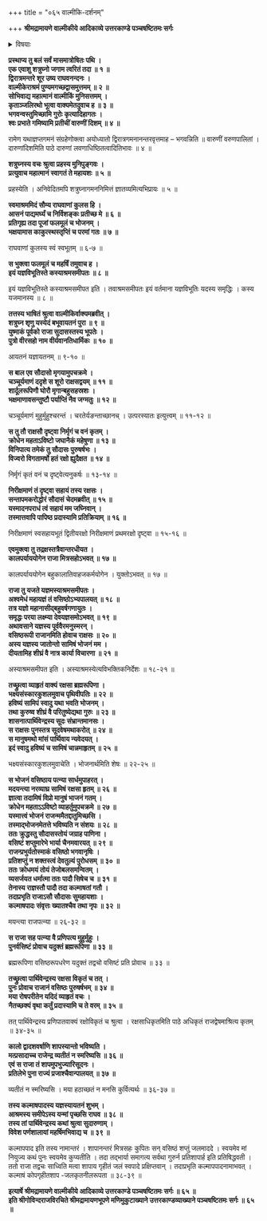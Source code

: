 +++
title = "०६५ वाल्मीकि-दर्शनम्"

+++
**श्रीमद्रामायणे वाल्मीकीये आदिकाव्ये उत्तरकाण्डे पञ्चषष्टितमः सर्गः**


<details><summary>विषयाः</summary>

मार्गवशाद् वाल्मीक्य्-आश्रमं गतेन शत्रुघ्नेन  
तं प्रति स-प्रणामं तत्रत्य-याज्ञिय-चिह्न-दर्शनेन तत्-कर्तृ-प्रश्नः ॥ १ ॥  
तेन तं प्रति कल्माष-पाद-नामक--सौदास-वृत्त-कथन-पूर्वकं  
तत्-प्रदेशस्य तद्-यज्ञ-भूमित्वोक्तिः ॥ २ ॥  
शत्रुघ्नेन वाल्मीक्य्-अनुज्ञया पर्ण-शाला-प्रवेशः ॥ ३ ॥
</details>


**प्रस्थाप्य तु बलं सर्वं मासमात्रोषितः पथि ।  
एक एवाशु शत्रुघ्नो जगाम त्वरितं तदा ॥ १ ॥  
द्विरात्रमन्तरे शूर उष्य राघवनन्दनः ।  
वाल्मीकेराश्रमं पुण्यमगच्छद्वासमुत्तमम् ॥ २ ॥  
सोभिवाद्य महात्मानं वाल्मीकिं मुनिसत्तमम् ।  
कृताञ्जलिरथो भूत्वा वाक्यमेतदुवाच ह ॥ ३ ॥  
भगवन्वस्तुमिच्छामि गुरोः कृत्यादिहागतः ।  
श्वः प्रभाते गमिष्यामि प्रतीचीं वारुणीं दिशम् ॥ ४ ॥**

रामेण यथाज्ञप्तगमनं संग्रहेणोक्त्वा अयोध्यातो द्विरात्रगमनानन्तरवृत्तमाह – भगवन्निति ॥ वारुणीं वरुणपालितां । दारुणांदिशमिति पाठे दारुणां लवणाधिष्ठितत्वादितिभावः ॥ ४ ॥

**शत्रुघ्नस्य वचः श्रुत्वा प्रहस्य मुनिपुङ्गवः ।  
प्रत्युवाच महात्मानं स्वागतं ते महायशः ॥ ५ ॥**

प्रहस्येति । अनिवेदितमपि शत्रुघ्नागमननिमित्तं ज्ञातव्यमित्यभिप्रायः ॥ ५ ॥

**स्वमाश्रममिदं सौम्य राघवाणां कुलस हि ।  
आसनं पाद्यमर्घ्यं च निर्विशङ्कः प्रतीच्छ मे ॥ ६ ॥  
प्रतिगृह्य तदा पूजां फलमूलं च भोजनम् ।  
भक्षयामास काकुत्स्थस्तृप्तिं च परमां गतः ॥ ७ ॥**

राघवाणां कुलस्य स्वं स्वभूतम् ॥ ६-७ ॥

**स भुक्त्वा फलमूलं च महर्षिं तमुवाच ह ।  
इयं यज्ञविभूतिस्ते कस्याश्रमसमीपतः ॥ ८ ॥**

इयं यज्ञविभूतिस्ते कस्याश्रमसमीपत इति । तवाश्रमसमीपतः इयं वर्तमाना यज्ञविभूतिः यदस्य समृद्धिः । कस्य यजमानस्य ॥ ८ ॥

**तत्तस्य भाषितं श्रुत्वा वाल्मीकिर्वाक्यमब्रवीत् ।  
शत्रुघ्न शृणु यस्येदं बभूवायतनं पुरा ॥ ९ ॥  
युष्माकं पूर्वको राजा सुदासस्तस्य भूपतेः ।  
पुत्रो वीरसहो नाम वीर्यवानतिधार्मिकः ॥ १० ॥**

आयतनं यज्ञायतनम् ॥ ९-१० ॥

**स बाल एव सौदासो मृगयामुपचक्रमे ।  
चञ्चूर्यमाणं ददृशे स शूरो राक्षसद्वयम् ॥ ११ ॥  
शार्दूलरूपिणौ घोरौ मृगान्बहुसहस्रशः ।  
भक्षमाणावसन्तुष्टौ पर्याप्तिं नैव जग्मतुः ॥ १२ ॥**

चञ्चूर्यमाणं मुहुर्मुहुश्चरन्तं । चरतेर्यङन्ताच्छानच् । उत्परस्यातः इत्युत्त्वम् ॥ ११-१२ ॥

**स तु तौ राक्षसौ दृष्ट्वा निर्मृगं च वनं कृतम् ।  
क्रोधेन महताऽविष्टो जघानैकं महेषुणा ॥ १३ ॥  
विनिपात्य तमेकं तु सौदासः पुरुषर्षभः ।  
विज्वरो विगतामर्षो हतं रक्षो ह्युदैक्षत ॥ १४ ॥**

निर्मृगं कृतं वनं च दृष्ट्वेत्यनुकर्षः ॥ १३-१४ ॥

**निरीक्षमाणं तं दृष्ट्वा सहायं तस्य रक्षसः ।  
सन्तापमकरोद्धोरं सौदासं चेदमब्रवीत् ॥ १५ ॥  
यस्मादनपराधं त्वं सहायं मम जघ्निवान् ।  
तस्मात्तवापि पापिष्ठ प्रदास्यामि प्रतिक्रियाम् ॥ १६ ॥**

निरीक्षमाणं स्वसहायभूतं द्वितीयरक्षो निरीक्षमाणं प्रथमरक्षो दृष्ट्वा ॥ १५-१६ ॥

**एवमुक्त्वा तु तद्रक्षस्तत्रैवान्तरधीयत ।  
कालपर्याययोगेन राजा मित्रसहोऽभवत् ॥ १७ ॥**

कालपर्याययोगेन बहुकालातिवाहजकर्मयोगेन । युक्तोऽभवत् ॥ १७ ॥

**राजा तु यजते यज्ञमस्याश्रमसमीपतः ।  
अश्वमेधं महायज्ञं तं वसिष्ठोऽभ्यपालयत् ॥ १८ ॥  
तत्र यज्ञो महानासीद्बहुवर्षगणायुतः ।  
समृद्धः परया लक्ष्म्या देवयज्ञसमोऽभवत् ॥ १९ ॥  
अथावसाने यज्ञस्य पूर्ववैरमनुस्मरन् ।  
वसिष्ठरूपी राजानमिति होवाच राक्षसः ॥ २० ॥  
अस्य यज्ञस्य जातोन्तो सामिषं भोजनं मम ।  
दीयतामिह शीघ्रं वै नात्र कार्या विचारणा ॥ २१ ॥**

अस्याश्रमसमीपत इति । अस्याश्रमस्येत्यविभक्तिकनिर्देशः ॥ १८-२१ ॥

**तच्छ्रुत्वा व्याहृतं वाक्यं रक्षसा ब्रह्मरूपिणा ।  
भक्ष्यसंस्कारकुशलमुवाच पृथिवीपतिः ॥ २२ ॥  
हविष्यं सामिपं स्वादु यथा भवति भोजनम् ।  
तथा कुरुष्व शीघ्रं वै परितुष्येद्यथा गुरुः ॥ २३ ॥  
शासनात्पार्थिवेन्द्रस्य सूदः संभ्रान्तमानसः ।  
स राक्षसः पुनस्तत्र सूदवेषमथाकरोत् ॥ २४ ॥  
स मानुषमथो मांसं पार्थिवाय न्यवेदयत् ।  
इदं स्वादु हविष्यं च सामिषं चान्नमाहृतम् ॥ २५ ॥**

भक्ष्यसंस्कारकुशलमुवाचेति । भोजनार्थमिति शेषः ॥ २२-२५ ॥

**स भोजनं वसिष्ठाय पत्न्या सार्धमुपाहरत् ।  
मदयन्त्या नरव्याघ्र सामिषं रक्षसा हृतम् ॥ २६ ॥  
ज्ञात्वा तदामिषं विप्रो मानुषं भाजनं गतम् ।  
क्रोधेन महताऽऽविष्टो व्याहर्तुमुपचक्रमे ॥ २७ ॥  
यस्मात्त्वं भोजनं राजन्ममैतद्दातुमिच्छसि ।  
तस्माद्भोजनमेतत्ते भविष्यति न संशयः ॥ २८ ॥  
ततः क्रुद्धस्तु सौदासस्तोयं जग्राह पाणिना ।  
वसिष्टं शप्तुमारेभे भार्या चैनमवारयत् ॥ २९ ॥  
राजन्प्रभुर्यतोस्माकं वसिष्ठो भगवानृषिः ।  
प्रतिशप्तुं न शक्तस्त्वं देवतुल्यं पुरोधसम् ॥ ३० ॥  
ततः क्रोधमयं तोयं तेजोबलसमन्वितम् ।  
व्यसर्जयत धर्मात्मा ततः पादौ सिषेच च ॥ ३१ ॥  
तेनास्य राज्ञस्तौ पादौ तदा कल्माषतां गतौ ।  
तदाप्रभृति राजाऽसौ सौदासः सुमहायशाः ।  
कल्माषपादः संवृत्तः ख्यातश्चैव तथा नृपः ॥ ३२ ॥**

मयन्त्या राजपत्न्या ॥ २६-३२ ॥

**स राजा सह पत्न्या वै प्रणिपत्य मुहुर्मुहुः ।  
पुनर्वसिष्टं प्रोवाच यदुक्तं ब्रह्मरूपिणा ॥ ३३ ॥**

ब्रह्मरूपिणा वसिष्ठरूपधरेण यदुक्तं तद्वचो वसिष्टं प्रति प्रोवाच ॥ ३३ ॥

**तच्छ्रुत्वा पार्थिवेन्द्रस्य रक्षसा विकृतं च तत् ।  
पुनः प्रोवाच राजानं वसिष्ठः पुरुषर्षभम् ॥ ३४ ॥  
मया रोषपरीतेन यदिदं व्याहृतं वचः ।  
नैतच्छक्यं वृथा कर्तुं प्रदास्यामि च ते वरम् ॥ ३५ ॥**

तत् पार्थिवेन्द्रस्य प्रणिपातवाक्यं रक्षोविकृतं च श्रुत्वा । रक्षसाधिकृतमिति पाठे अधिकृतं राजद्वेषमाश्रित्य कृतम् ॥ ३४-३५ ॥

**कालो द्वादशवर्षाणि शापस्यान्तो भविष्यति ।  
मत्प्रसादाच्च राजेन्द्र व्यतीतं न स्मरिष्यसि ॥ ३६ ॥  
एवं स राजा तं शापमुपभुज्यारिसूदनः ।  
प्रतिलेभे पुना राज्यं प्रजाश्चैवान्पालयत् ॥ ३७ ॥**

व्यतीतं न स्मरिष्यसि । मया हठाच्छतं न मनसि कुर्वित्यर्थः ॥ ३६-३७ ॥

**तस्य कल्माषपादस्य यज्ञस्यायतनं शुभम् ।  
आश्रमस्य समीपेऽस्य यन्मां पृच्छसि राघव ॥ ३८ ॥  
तस्य तां पार्थिवेन्द्रस्य कथां श्रुत्वा सुदारुणाम् ।  
विवेश पर्णशालायां महर्षिमभिवाद्य च ॥ ३९ ॥**

कल्मापपाद इति तस्य नामान्तरं । शापानन्तरं मित्रसहः कुपितः सन् वसिष्ठं शप्तुं जलमाददे । स्वयमेव मां नियुज्य कथं पुनः स्वयमेव कुप्यतीति । तदा तद्भार्या समागत्य सर्वथा गुरुर्न प्रतिशापार्ह इति प्रतिषिद्धवती । ततो राजा तद्वचः साध्विति मत्वा शापाय गृहीतं जलं स्वपादे प्रक्षिप्तवान् । तदाप्रभृति कल्मापपादनामाभवत् । कल्माषं कोपगृहीतशाप -जलकृतनीलरूपता ॥ ३८-३९ ॥

**इत्यार्षे श्रीमद्रामायणे वाल्मीकीये आदिकाव्ये उत्तरकाण्डे पञ्चषष्टितमः सर्गः ॥ ६५ ॥  
इति श्रीगोविन्दराजविरचिते श्रीमद्रामायणभूपणे मणिमुकुटाख्याने उत्तरकाण्डव्याख्याने पञ्चषष्टितमः सर्गः ॥ ६५ ॥**
